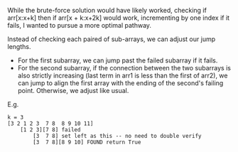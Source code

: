 While the brute-force solution would have likely worked, checking if arr\[x:x+k\] then if arr\[x + k:x+2k\] would work, incrementing by one index if it fails, I wanted to pursue a more optimal pathway.

Instead of checking each paired of sub-arrays, we can adjust our jump lengths.

-   For the first subarray, we can jump past the failed subarray if it fails.
-   For the second subarray, if the connection between the two subarrays is also strictly increasing (last term in arr1 is less than the first of arr2), we can jump to align the first array with the ending of the second's failing point. Otherwise, we adjust like usual.

E.g.

```
k = 3
[3 2 1 2 3  7 8  8 9 10 11]
    [1 2 3][7 8] failed
        [3  7 8] set left as this -- no need to double verify
        [3  7 8][8 9 10] FOUND return True
```
